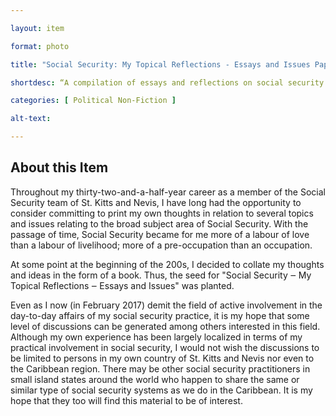 ```yaml
--- 

layout: item 

format: photo 

title: "Social Security: My Topical Reflections - Essays and Issues Paperback"

shortdesc: “A compilation of essays and reflections on social security by a former practitioner, aiming to spark discussions globally.”

categories: [ Political Non-Fiction ]

alt-text:  

--- 
```


## About this Item 

Throughout my thirty-two-and-a-half-year career as a member of the Social Security team of St. Kitts and Nevis, I have long had the opportunity to consider committing to print my own thoughts in relation to several topics and issues relating to the broad subject area of Social Security. With the passage of time, Social Security became for me more of a labour of love than a labour of livelihood; more of a pre-occupation than an occupation.

At some point at the beginning of the 200s, I decided to collate my thoughts and ideas in the form of a book. Thus, the seed for "Social Security ‒ My Topical Reflections ‒ Essays and Issues" was planted.

Even as I now (in February 2017) demit the field of active involvement in the day-to-day affairs of my social security practice, it is my hope that some level of discussions can be generated among others interested in this field. Although my own experience has been largely localized in terms of my practical involvement in social security, I would not wish the discussions to be limited to persons in my own country of St. Kitts and Nevis nor even to the Caribbean region. There may be other social security practitioners in small island states around the world who happen to share the same or similar type of social security systems as we do in the Caribbean. It is my hope that they too will find this material to be of interest.
